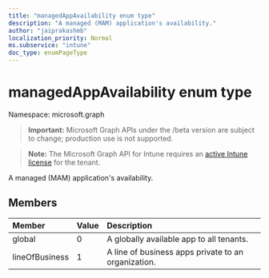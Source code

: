 ```yaml
---
title: "managedAppAvailability enum type"
description: "A managed (MAM) application's availability."
author: "jaiprakashmb"
localization_priority: Normal
ms.subservice: "intune"
doc_type: enumPageType
---
```


# managedAppAvailability enum type

Namespace: microsoft.graph
> **Important:** Microsoft Graph APIs under the /beta version are subject to change; production use is not supported.

> **Note:** The Microsoft Graph API for Intune requires an [active Intune license](https://go.microsoft.com/fwlink/?linkid=839381) for the tenant.


A managed (MAM) application's availability.

## Members
|Member|Value|Description|
|:---|:---|:---|
|global|0|A globally available app to all tenants.|
|lineOfBusiness|1|A line of business apps private to an organization.|
